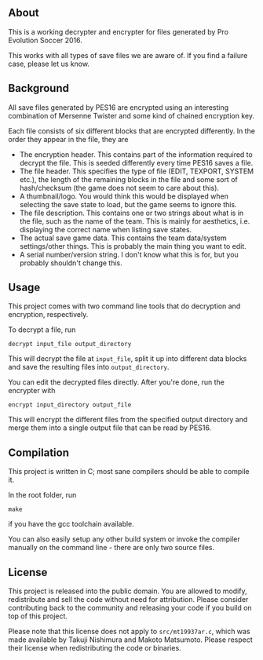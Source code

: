 About
-----

This is a working decrypter and encrypter for files generated by Pro Evolution Soccer 2016.

This works with all types of save files we are aware of. If you find a failure case, please let us know.

Background
----------

All save files generated by PES16 are encrypted using an interesting combination of Mersenne Twister and some kind of chained encryption key.

Each file consists of six different blocks that are encrypted differently. In the order they appear in the file, they are

* The encryption header. This contains part of the information required to decrypt the file. This is seeded differently every time PES16 saves a file.
* The file header. This specifies the type of file (EDIT, TEXPORT, SYSTEM etc.), the length of the remaining blocks in the file and some sort of hash/checksum (the game does not seem to care about this).
* A thumbnail/logo. You would think this would be displayed when selecting the save state to load, but the game seems to ignore this.
* The file description. This contains one or two strings about what is in the file, such as the name of the team. This is mainly for aesthetics, i.e. displaying the correct name when listing save states.
* The actual save game data. This contains the team data/system settings/other things. This is probably the main thing you want to edit.
* A serial number/version string. I don't know what this is for, but you probably shouldn't change this.

Usage
-----

This project comes with two command line tools that do decryption and encryption, respectively.

To decrypt a file, run

	decrypt input_file output_directory

This will decrypt the file at `input_file`, split it up into different data blocks and save the resulting files into `output_directory`.

You can edit the decrypted files directly. After you're done, run the encrypter with

	encrypt input_directory output_file

This will encrypt the different files from the specified output directory and merge them into a single output file that can be read by PES16.

Compilation
-----------
This project is written in C; most sane compilers should be able to compile it.

In the root folder, run

	make

if you have the gcc toolchain available.

You can also easily setup any other build system or invoke the compiler manually on the command line - there are only two source files.


License
-------

This project is released into the public domain. You are allowed to modify, redistribute and sell the code without need for attribution. Please consider contributing back to the community and releasing your code if you build on top of this project.

Please note that this license does not apply to `src/mt19937ar.c`, which was made available by Takuji Nishimura and Makoto Matsumoto. Please respect their license when redistributing the code or binaries.